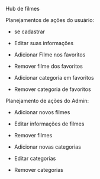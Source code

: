 Hub de filmes

Planejamentos de ações do usuário:

- se cadastrar

- Editar suas informações

- Adicionar Filme nos favoritos
- Remover filme dos favoritos

- Adicionar categoria em favoritos
- Remover categoria de favoritos

Planejamento de ações do Admin:

- Adicionar novos filmes
- Editar informações de filmes
- Remover filmes

- Adicionar novas categorias
- Editar categorias
- Remover categorias